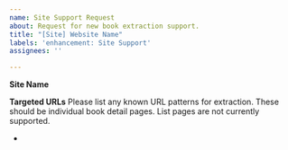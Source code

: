 ```yaml
---
name: Site Support Request
about: Request for new book extraction support.
title: "[Site] Website Name"
labels: 'enhancement: Site Support'
assignees: ''

---
```


**Site Name**

**Targeted URLs**
Please list any known URL patterns for extraction. These should be individual book detail pages. List pages are not currently supported.

-
